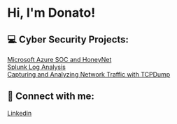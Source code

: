 <h1>Hi, I'm Donato!

<h2> 💻 Cyber Security Projects:</h2>
<a href="https://github.com/DonDon693/Microsoft-Azure-SOC-and-HoneyNet"> Microsoft Azure SOC and HoneyNet <br /></a>
<a href="https://docs.google.com/presentation/d/1vZUqXOVA5twxAbmjq6wKguAbiWddZAxbsu4MOyWbjzo/edit?usp=sharing"> Splunk Log Analysis <br /></a>
<a href="[https://docs.google.com/document/d/1H-SFBKVXCmSKXbii02FQwj2jZHQUcq8R3641C3m8hrY/edit?usp=sharing](https://docs.google.com/document/d/1LnW-_VE5rBaXdLZssQu0ROdWrGmsRQIvpuvlgwCBSRY/edit?usp=sharing)"> Capturing and Analyzing Network Traffic with TCPDump </a>
<h2> 🤳 Connect with me:</h2>
  <a href="https://www.linkedin.com/in/donatoleal369/"> Linkedin</a>
